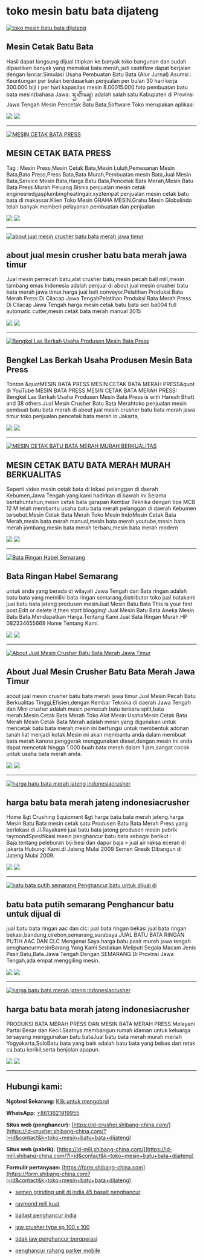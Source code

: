 # toko mesin batu bata dijateng

<a href="https://swt.shibang-china.com/?l=id&img&k=toko+mesin+batu+bata+dijateng" target="_blank">![toko mesin batu bata dijateng](http://static.shibang-china.com/all-800x300/1446.jpg)</a>

## Mesin Cetak Batu Bata
Hasil dapat langsung dijual titipkan ke banyak toko bangunan dan sudah dipastikan banyak yang memakai bata merah,jadi cashflow dapat berjalan dengan lancar.Simulasi Usaha Pembuatan Batu Bata (Alur Jurnal) Asumsi : Keuntungan per bulan berdasarkan penjualan per bulan 30 hari kerja 300.000 biji ( per hari kapasitas mesin 8.00015.000.foto pembuatan batu bata mesin(bahasa Jawa: ꦨꦽꦧꦼꦱ꧀) adalah salah satu Kabupaten di Provinsi Jawa Tengah Mesin Pencetak Batu Bata,Software Toko merupakan aplikasi


<a href="https://whatsapp.shibangsoft.com/WhatsApp.php" target="_blank" title="WhatsApp">![](http://static.shibang-china.com/icon/whatsapp.png)</a> <a href="https://swt.shibang-china.com/?l=id&icon&k=toko+mesin+batu+bata+dijateng" target="_blank">![](http://static.shibang-china.com/icon/chat-id.png)</a>

---

<a href="https://swt.shibang-china.com/?l=id&img&k=toko+mesin+batu+bata+dijateng" target="_blank">![MESIN CETAK BATA PRESS](http://static.shibang-china.com/all-800x300/1454.jpg)</a>

## MESIN CETAK BATA PRESS
Tag : Mesin Press,Mesin Cetak Bata,Mesin Luluh,Pemesanan Mesin Bata,Bata Press,Press Bata,Bata Murah,Pembuatan mesin Bata,Jual Mesin Bata,Service Mesin Bata,Harga Batu Bata,Pencetak Bata Merah,Mesin Batu Bata Press Murah Peluang Bisnis.penjualan mesin cetak engineeredgasplumbingheatingair.xyztempat penjualan mesin cetak batu bata di makassar.Klien Toko Mesin GRAHA MESIN.Graha Mesin Globalindo telah banyak memberi pelayanan pembuatan dan penjualan


<a href="https://whatsapp.shibangsoft.com/WhatsApp.php" target="_blank" title="WhatsApp">![](http://static.shibang-china.com/icon/whatsapp.png)</a> <a href="https://swt.shibang-china.com/?l=id&icon&k=toko+mesin+batu+bata+dijateng" target="_blank">![](http://static.shibang-china.com/icon/chat-id.png)</a>

---

<a href="https://swt.shibang-china.com/?l=id&img&k=toko+mesin+batu+bata+dijateng" target="_blank">![about jual mesin crusher batu bata merah jawa timur](http://static.shibang-china.com/all-800x300/509.jpg)</a>

## about jual mesin crusher batu bata merah jawa timur
Jual mesin pemecah batu,alat crusher batu,mesin pecah ball mill,mesin tambang emas Indonesia adalah penjual di about jual mesin crusher batu bata merah jawa timur.harga jual belt conveyor.Pelatihan Produksi Bata Merah Press Di Cilacap Jawa TengahPelatihan Produksi Bata Merah Press Di Cilacap Jawa Tengah harga mesin cetak batu bata seri ba004 full automatic cutter,mesin cetak bata merah manual 2015


<a href="https://whatsapp.shibangsoft.com/WhatsApp.php" target="_blank" title="WhatsApp">![](http://static.shibang-china.com/icon/whatsapp.png)</a> <a href="https://swt.shibang-china.com/?l=id&icon&k=toko+mesin+batu+bata+dijateng" target="_blank">![](http://static.shibang-china.com/icon/chat-id.png)</a>

---

<a href="https://swt.shibang-china.com/?l=id&img&k=toko+mesin+batu+bata+dijateng" target="_blank">![Bengkel Las Berkah Usaha Produsen Mesin Bata Press](http://static.shibang-china.com/all-800x300/719.jpg)</a>

## Bengkel Las Berkah Usaha Produsen Mesin Bata Press
Tonton &quotMESIN BATA PRESS MESIN CETAK BATA MERAH PRESS&quot di YouTube MESIN BATA PRESS MESIN CETAK BATA MERAH PRESS: Bengkel Las Berkah Usaha Produsen Mesin Bata Press is with Haresh Bhatt and 38 others.Jual Mesin Crusher Batu Bata Merahtoko penjualan mesin pembuat batu bata merah di about jual mesin crusher batu bata merah jawa timur toko penjualan pencetak bata merah in Jakarta,


<a href="https://whatsapp.shibangsoft.com/WhatsApp.php" target="_blank" title="WhatsApp">![](http://static.shibang-china.com/icon/whatsapp.png)</a> <a href="https://swt.shibang-china.com/?l=id&icon&k=toko+mesin+batu+bata+dijateng" target="_blank">![](http://static.shibang-china.com/icon/chat-id.png)</a>

---

<a href="https://swt.shibang-china.com/?l=id&img&k=toko+mesin+batu+bata+dijateng" target="_blank">![MESIN CETAK BATU BATA MERAH MURAH BERKUALITAS](http://static.shibang-china.com/all-800x300/732.jpg)</a>

## MESIN CETAK BATU BATA MERAH MURAH BERKUALITAS
Seperti video mesin cetak bata di lokasi pelanggan di daerah Kebumen,Jawa Tengah yang kami hadirkan di bawah ini.Selama bertahuntahun,mesin cetak bata garapan Kembar Teknika dengan tipe MCB 12 M telah membantu usaha batu bata merah pelanggan di daerah Kebumen tersebut.Mesin Cetak Bata Merah Toko Mesin IndoMesin Cetak Bata Merah,mesin bata merah manual,mesin bata merah youtube,mesin bata merah jombang,mesin bata merah terbaru,mesin bata merah modern


<a href="https://whatsapp.shibangsoft.com/WhatsApp.php" target="_blank" title="WhatsApp">![](http://static.shibang-china.com/icon/whatsapp.png)</a> <a href="https://swt.shibang-china.com/?l=id&icon&k=toko+mesin+batu+bata+dijateng" target="_blank">![](http://static.shibang-china.com/icon/chat-id.png)</a>

---

<a href="https://swt.shibang-china.com/?l=id&img&k=toko+mesin+batu+bata+dijateng" target="_blank">![Bata Ringan Habel Semarang](http://static.shibang-china.com/all-800x300/945.jpg)</a>

## Bata Ringan Habel Semarang
untuk anda yang berada di wilayah Jawa Tengah dan Bata ringan adalah batu bata yang memiliki bata ringan semarang,distributor toko jual batakami jual batu bata jateng produsen mesinJual Mesin Batu Bata This is your first post.Edit or delete it,then start blogging! Jual Mesin Batu Bata.Aneka Mesin Batu Bata.Mendapatkan Harga.Tentang Kami Jual Bata Ringan Murah HP 082334655669 Home Tentang Kami.


<a href="https://whatsapp.shibangsoft.com/WhatsApp.php" target="_blank" title="WhatsApp">![](http://static.shibang-china.com/icon/whatsapp.png)</a> <a href="https://swt.shibang-china.com/?l=id&icon&k=toko+mesin+batu+bata+dijateng" target="_blank">![](http://static.shibang-china.com/icon/chat-id.png)</a>

---

<a href="https://swt.shibang-china.com/?l=id&img&k=toko+mesin+batu+bata+dijateng" target="_blank">![About Jual Mesin Crusher Batu Bata Merah Jawa Timur](http://static.shibang-china.com/all-800x300/1125.jpg)</a>

## About Jual Mesin Crusher Batu Bata Merah Jawa Timur
about jual mesin crusher batu bata merah jawa timur Jual Mesin Pecah Batu Berkualitas Tinggi,Efisien,dengan Kembar Teknika di daerah Jawa Tengah dan Mini crusher adalah mesin pemecah batu terbaru split,bata merah.Mesin Cetak Bata Merah Toko Alat Mesin UsahaMesin Cetak Bata Merah Mesin Cetak Bata Merah adalah mesin yang digunakan untuk mencetak batu bata merah,mesin ini berfungsi untuk membentuk adonan tanah liat menjadi kotak.Mesin ini akan membantu anda dalam membuat bata merah karena penggerak menggunakan diesel,dengan mesin ini anda dapat mencetak hingga 1.000 buah bata merah dalam 1 jam,sangat cocok untuk usaha bata merah anda.


<a href="https://whatsapp.shibangsoft.com/WhatsApp.php" target="_blank" title="WhatsApp">![](http://static.shibang-china.com/icon/whatsapp.png)</a> <a href="https://swt.shibang-china.com/?l=id&icon&k=toko+mesin+batu+bata+dijateng" target="_blank">![](http://static.shibang-china.com/icon/chat-id.png)</a>

---

<a href="https://swt.shibang-china.com/?l=id&img&k=toko+mesin+batu+bata+dijateng" target="_blank">![harga batu bata merah jateng indonesiacrusher](http://static.shibang-china.com/all-800x300/147.jpg)</a>

## harga batu bata merah jateng indonesiacrusher
Home &gt Crushing Equipment &gt harga batu bata merah jateng.harga Mesin Batu Bata mesin cetak satu Produsen Batu Bata Merah Press yang berlokasi di Jl.Rayakami jual batu bata jateng produsen mesin pabrik raymondSpesifikasi mesin penghancur batu bata sebagai berikut : Baja.tentang peleburan biji besi dan dapur baja » jual air raksa eceran di jakarta Hubungi Kami.di Jateng Mulai 2009 Semen Gresik Dibangun di Jateng Mulai 2009.


<a href="https://whatsapp.shibangsoft.com/WhatsApp.php" target="_blank" title="WhatsApp">![](http://static.shibang-china.com/icon/whatsapp.png)</a> <a href="https://swt.shibang-china.com/?l=id&icon&k=toko+mesin+batu+bata+dijateng" target="_blank">![](http://static.shibang-china.com/icon/chat-id.png)</a>

---

<a href="https://swt.shibang-china.com/?l=id&img&k=toko+mesin+batu+bata+dijateng" target="_blank">![batu bata putih semarang Penghancur batu untuk dijual di](http://static.shibang-china.com/all-800x300/1469.jpg)</a>

## batu bata putih semarang Penghancur batu untuk dijual di
jual batu bata ringan aac dan clc: jual bata ringan bekasi jual bata ringan bekasi,bandung,cirebon,semarang,surabaya.JUAL BATU BATA RINGAN PUTIH AAC DAN CLC Mengenai Saya.harga batu pasir murah jawa tengah penghancurmesinBarang Yang Kami Sediakan Meliputi Segala Macam Jenis Pasir,Batu,Bata.Jawa Tengah Dengan SEMARANG Di Provinsi Jawa Tengah,ada empat menggiling mesin.


<a href="https://whatsapp.shibangsoft.com/WhatsApp.php" target="_blank" title="WhatsApp">![](http://static.shibang-china.com/icon/whatsapp.png)</a> <a href="https://swt.shibang-china.com/?l=id&icon&k=toko+mesin+batu+bata+dijateng" target="_blank">![](http://static.shibang-china.com/icon/chat-id.png)</a>

---

<a href="https://swt.shibang-china.com/?l=id&img&k=toko+mesin+batu+bata+dijateng" target="_blank">![harga batu bata merah jateng indonesiacrusher](http://static.shibang-china.com/all-800x300/995.jpg)</a>

## harga batu bata merah jateng indonesiacrusher
PRODUKSI BATA MERAH PRESS DAN MESIN BATA MERAH PRESS.Melayani Partai Besar dan Kecil.Saatnya membangun rumah idaman untuk keluarga tersayang menggunakan batu bataJual batu bata merah murah meriah Yogyakarta,SoloBatu bata yang baik adalah batu bata yang bebas dari retak ca,batu kerikil,serta benjolan apapun.


<a href="https://whatsapp.shibangsoft.com/WhatsApp.php" target="_blank" title="WhatsApp">![](http://static.shibang-china.com/icon/whatsapp.png)</a> <a href="https://swt.shibang-china.com/?l=id&icon&k=toko+mesin+batu+bata+dijateng" target="_blank">![](http://static.shibang-china.com/icon/chat-id.png)</a>

---
## Hubungi kami:

**Ngobrol Sekarang:** [Klik untuk mengobrol](https://swt.shibang-china.com?l=id&contact&k=toko+mesin+batu+bata+dijateng)

**WhatsApp:**  [+8613621919955](https://whatsapp.shibangsoft.com/WhatsApp.php)

**Situs web (penghancur):** [https://id-crusher.shibang-china.com/](https://id-crusher.shibang-china.com/?l=id&contact&k=toko+mesin+batu+bata+dijateng)

**Situs web (pabrik):** [https://id-mill.shibang-china.com/](https://id-mill.shibang-china.com/?l=id&contact&k=toko+mesin+batu+bata+dijateng)

**Formulir pertanyaan:** [https://form.shibang-china.com](https://form.shibang-china.com?l=id&contact&k=toko+mesin+batu+bata+dijateng)

* [semen grinding unit di india 45 basalt penghancur](../47/semen%20grinding%20unit%20di%20india%2045%20basalt%20penghancur.md)

* [raymond mill kuat](../43/raymond%20mill%20kuat.md)

* [ballast penghancur india](../42/ballast%20penghancur%20india.md)

* [jaw crusher type sp 100 x 100](../48/jaw%20crusher%20type%20sp%20100%20x%20100.md)

* [tidak jaw penghancur beroperasi](../45/tidak%20jaw%20penghancur%20beroperasi.md)

* [penghancur rahang parker mobile](../48/penghancur%20rahang%20parker%20mobile.md)